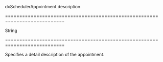 <!--id-->dxSchedulerAppointment.description<!--/id-->
===========================================================================
<!--type-->String<!--/type-->
===========================================================================

<!--shortDescription-->
Specifies a detail description of the appointment.
<!--/shortDescription-->

<!--fullDescription-->

<!--/fullDescription-->